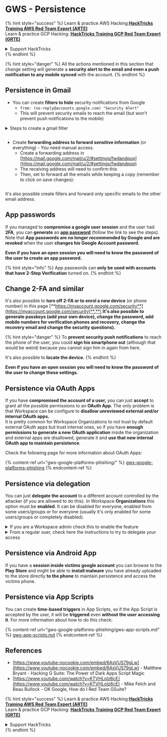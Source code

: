 # GWS - Persistence

{% hint style="success" %}
Learn & practice AWS Hacking:<img src="../../.gitbook/assets/image (1) (1).png" alt="" data-size="line">[**HackTricks Training AWS Red Team Expert (ARTE)**](https://training.hacktricks.xyz/courses/arte)<img src="../../.gitbook/assets/image (1) (1).png" alt="" data-size="line">\
Learn & practice GCP Hacking: <img src="../../.gitbook/assets/image (2).png" alt="" data-size="line">[**HackTricks Training GCP Red Team Expert (GRTE)**<img src="../../.gitbook/assets/image (2).png" alt="" data-size="line">](https://training.hacktricks.xyz/courses/grte)

<details>

<summary>Support HackTricks</summary>

* Check the [**subscription plans**](https://github.com/sponsors/carlospolop)!
* **Join the** 💬 [**Discord group**](https://discord.gg/hRep4RUj7f) or the [**telegram group**](https://t.me/peass) or **follow** us on **Twitter** 🐦 [**@hacktricks\_live**](https://twitter.com/hacktricks\_live)**.**
* **Share hacking tricks by submitting PRs to the** [**HackTricks**](https://github.com/carlospolop/hacktricks) and [**HackTricks Cloud**](https://github.com/carlospolop/hacktricks-cloud) github repos.

</details>
{% endhint %}

{% hint style="danger" %}
All the actions mentioned in this section that change setting will generate a **security alert to the email and even a push notification to any mobile synced** with the account.
{% endhint %}

## **Persistence in Gmail**

* You can create **filters to hide** security notifications from Google
  * `from: (no-reply@accounts.google.com) "Security Alert"`
  * This will prevent security emails to reach the email (but won't prevent push notifications to the mobile)

<details>

<summary>Steps to create a gmail filter</summary>

(Instructions from [**here**](https://support.google.com/mail/answer/6579))

1. Open [Gmail](https://mail.google.com/).
2. In the search box at the top, click Show search options ![photos tune](https://lh3.googleusercontent.com/cD6YR\_YvqXqNKxrWn2NAWkV6tjJtg8vfvqijKT1\_9zVCrl2sAx9jROKhLqiHo2ZDYTE=w36) .
3. Enter your search criteria. If you want to check that your search worked correctly, see what emails show up by clicking **Search**.
4. At the bottom of the search window, click **Create filter**.
5. Choose what you’d like the filter to do.
6. Click **Create filter**.

Check your current filter (to delete them) in [https://mail.google.com/mail/u/0/#settings/filters](https://mail.google.com/mail/u/0/#settings/filters)

</details>

<figure><img src="../../.gitbook/assets/image (331).png" alt=""><figcaption></figcaption></figure>

* Create **forwarding address to forward sensitive information** (or everything) - You need manual access.
  * Create a forwarding address in [https://mail.google.com/mail/u/2/#settings/fwdandpop](https://mail.google.com/mail/u/2/#settings/fwdandpop)
  * The receiving address will need to confirm this
  * Then, set to forward all the emails while keeping a copy (remember to click on save changes):

<figure><img src="../../.gitbook/assets/image (332).png" alt=""><figcaption></figcaption></figure>

It's also possible create filters and forward only specific emails to the other email address.

## App passwords

If you managed to **compromise a google user session** and the user had **2FA**, you can **generate** an [**app password**](https://support.google.com/accounts/answer/185833?hl=en) (follow the link to see the steps). Note that **App passwords are no longer recommended by Google and are revoked** when the user **changes his Google Account password.**

**Even if you have an open session you will need to know the password of the user to create an app password.**

{% hint style="info" %}
App passwords can **only be used with accounts that have 2-Step Verification** turned on.
{% endhint %}

## Change 2-FA and similar

It's also possible to **turn off 2-FA or to enrol a new device** (or phone number) in this page [**https://myaccount.google.com/security**](https://myaccount.google.com/security)**.**\
**It's also possible to generate passkeys (add your own device), change the password, add mobile numbers for verification phones and recovery, change the recovery email and change the security questions).**

{% hint style="danger" %}
To **prevent security push notifications** to reach the phone of the user, you could **sign his smartphone out** (although that would be weird) because you cannot sign him in again from here.

It's also possible to **locate the device.**
{% endhint %}

**Even if you have an open session you will need to know the password of the user to change these settings.**

## Persistence via OAuth Apps

If you have **compromised the account of a user,** you can just **accept** to grant all the possible permissions to an **OAuth App**. The only problem is that Workspace can be configure to **disallow unreviewed external and/or internal OAuth apps.**\
It is pretty common for Workspace Organizations to not trust by default external OAuth apps but trust internal ones, so if you have **enough permissions to generate a new OAuth application** inside the organization and external apps are disallowed, generate it and **use that new internal OAuth app to maintain persistence**.

Check the following page for more information about OAuth Apps:

{% content-ref url="gws-google-platforms-phishing/" %}
[gws-google-platforms-phishing](gws-google-platforms-phishing/)
{% endcontent-ref %}

## Persistence via delegation

You can just **delegate the account** to a different account controlled by the attacker (if you are allowed to do this). In Workspace **Organizations** this option must be **enabled**. It can be disabled for everyone, enabled from some users/groups or for everyone (usually it's only enabled for some users/groups or completely disabled).

<details>

<summary>If you are a Workspace admin check this to enable the feature</summary>

(Information [copied form the docs](https://support.google.com/a/answer/7223765))

As an administrator for your organization (for example, your work or school), you control whether users can delegate access to their Gmail account. You can let everyone have the option to delegate their account. Or, only let people in certain departments set up delegation. For example, you can:

* Add an administrative assistant as a delegate on your Gmail account so they can read and send email on your behalf.
* Add a group, such as your sales department, in Groups as a delegate to give everyone access to one Gmail account.

Users can only delegate access to another user in the same organization, regardless of their domain or their organizational unit.

#### Delegation limits & restrictions

* **Allow users to grant their mailbox access to a Google group** option: To use this option, it must be enabled for the OU of the delegated account and for each group member's OU. Group members that belong to an OU without this option enabled can't access the delegated account.
* With typical use, 40 delegated users can access a Gmail account at the same time. Above-average use by one or more delegates might reduce this number.
* Automated processes that frequently access Gmail might also reduce the number of delegates who can access an account at the same time. These processes include APIs or browser extensions that access Gmail frequently.
* A single Gmail account supports up to 1,000 unique delegates. A group in Groups counts as one delegate toward the limit.
* Delegation does not increase the limits for a Gmail account. Gmail accounts with delegated users have the standard Gmail account limits and policies. For details, visit [Gmail limits and policies](https://support.google.com/a/topic/28609).

#### Step 1: Turn on Gmail delegation for your users

**Before you begin:** To apply the setting for certain users, put their accounts in an [organizational unit](https://support.google.com/a/topic/1227584).

1.  [Sign in](https://admin.google.com/) to your [Google Admin console](https://support.google.com/a/answer/182076).

    Sign in using an _administrator account_, not your current account CarlosPolop@gmail.com
2. In the Admin console, go to Menu ![](https://storage.googleapis.com/support-kms-prod/JxKYG9DqcsormHflJJ8Z8bHuyVI5YheC0lAp)![and then](https://storage.googleapis.com/support-kms-prod/Th2Tx0uwPMOhsMPn7nRXMUo3vs6J0pto2DTn)![](https://storage.googleapis.com/support-kms-prod/ocGtUSENh4QebLpvZcmLcNRZyaTBcolMRSyl) **Apps**![and then](https://storage.googleapis.com/support-kms-prod/Th2Tx0uwPMOhsMPn7nRXMUo3vs6J0pto2DTn)**Google Workspace**![and then](https://storage.googleapis.com/support-kms-prod/Th2Tx0uwPMOhsMPn7nRXMUo3vs6J0pto2DTn)**Gmail**![and then](https://storage.googleapis.com/support-kms-prod/Th2Tx0uwPMOhsMPn7nRXMUo3vs6J0pto2DTn)**User settings**.
3. To apply the setting to everyone, leave the top organizational unit selected. Otherwise, select a child [organizational unit](https://support.google.com/a/topic/1227584).
4. Click **Mail delegation**.
5. Check the **Let users delegate access to their mailbox to other users in the domain** box.
6. (Optional) To let users specify what sender information is included in delegated messages sent from their account, check the **Allow users to customize this setting** box.
7. Select an option for the default sender information that's included in messages sent by delegates:
   * **Show the account owner and the delegate who sent the email**—Messages include the email addresses of the Gmail account owner and the delegate.
   * **Show the account owner only**—Messages include the email address of only the Gmail account owner. The delegate email address is not included.
8. (Optional) To let users add a group in Groups as a delegate, check the **Allow users to grant their mailbox access to a Google group** box.
9. Click **Save**. If you configured a child organizational unit, you might be able to **Inherit** or **Override** a parent organizational unit's settings.
10. (Optional) To turn on Gmail delegation for other organizational units, repeat steps 3–9.

Changes can take up to 24 hours but typically happen more quickly. [Learn more](https://support.google.com/a/answer/7514107)

#### Step 2: Have users set up delegates for their accounts

After you turn on delegation, your users go to their Gmail settings to assign delegates. Delegates can then read, send, and receive messages on behalf of the user.

For details, direct users to [Delegate and collaborate on email](https://support.google.com/a/users/answer/138350).

</details>

<details>

<summary>From a regular suer, check here the instructions to try to delegate your access</summary>

(Info copied [**from the docs**](https://support.google.com/mail/answer/138350))

You can add up to 10 delegates.

If you're using Gmail through your work, school, or other organization:

* You can add up to 1000 delegates within your organization.
* With typical use, 40 delegates can access a Gmail account at the same time.
* If you use automated processes, such as APIs or browser extensions, a few delegates can access a Gmail account at the same time.

1. On your computer, open [Gmail](https://mail.google.com/). You can't add delegates from the Gmail app.
2. In the top right, click Settings ![Settings](https://lh3.googleusercontent.com/p3J-ZSPOLtuBBR\_ofWTFDfdgAYQgi8mR5c76ie8XQ2wjegk7-yyU5zdRVHKybQgUlQ=w36-h36) ![and then](https://lh3.googleusercontent.com/3\_l97rr0GvhSP2XV5OoCkV2ZDTIisAOczrSdzNCBxhIKWrjXjHucxNwocghoUa39gw=w36-h36) **See all settings**.
3. Click the **Accounts and Import** or **Accounts** tab.
4. In the "Grant access to your account" section, click **Add another account**. If you’re using Gmail through your work or school, your organization may restrict email delegation. If you don’t see this setting, contact your admin.
   * If you don't see Grant access to your account, then it's restricted.
5.  Enter the email address of the person you want to add. If you’re using Gmail through your work, school, or other organization, and your admin allows it, you can enter the email address of a group. This group must have the same domain as your organization. External members of the group are denied delegation access.\
    \
    **Important:** If the account you delegate is a new account or the password was reset, the Admin must turn off the requirement to change password when you first sign in.

    * [Learn how an Admin can create a user](https://support.google.com/a/answer/33310).
    * [Learn how an Admin can reset passwords](https://support.google.com/a/answer/33319).

    6\. Click **Next Step** ![and then](https://lh3.googleusercontent.com/QbWcYKta5vh\_4-OgUeFmK-JOB0YgLLoGh69P478nE6mKdfpWQniiBabjF7FVoCVXI0g=h36) **Send email to grant access**.

    The person you added will get an email asking them to confirm. The invitation expires after a week.

    If you added a group, all group members will become delegates without having to confirm.

    Note: It may take up to 24 hours for the delegation to start taking effect.

</details>

## Persistence via Android App

If you have a **session inside victims google account** you can browse to the **Play Store** and might be able to **install malware** you have already uploaded to the store directly **to the phone** to maintain persistence and access the victims phone.

## **Persistence via** App Scripts

You can create **time-based triggers** in App Scripts, so if the App Script is accepted by the user, it will be **triggered** even **without the user accessing it**. For more information about how to do this check:

{% content-ref url="gws-google-platforms-phishing/gws-app-scripts.md" %}
[gws-app-scripts.md](gws-google-platforms-phishing/gws-app-scripts.md)
{% endcontent-ref %}

## References

* [https://www.youtube-nocookie.com/embed/6AsVUS79gLw](https://www.youtube-nocookie.com/embed/6AsVUS79gLw) - Matthew Bryant - Hacking G Suite: The Power of Dark Apps Script Magic
* [https://www.youtube.com/watch?v=KTVHLolz6cE](https://www.youtube.com/watch?v=KTVHLolz6cE) - Mike Felch and Beau Bullock - OK Google, How do I Red Team GSuite?

{% hint style="success" %}
Learn & practice AWS Hacking:<img src="../../.gitbook/assets/image (1) (1).png" alt="" data-size="line">[**HackTricks Training AWS Red Team Expert (ARTE)**](https://training.hacktricks.xyz/courses/arte)<img src="../../.gitbook/assets/image (1) (1).png" alt="" data-size="line">\
Learn & practice GCP Hacking: <img src="../../.gitbook/assets/image (2).png" alt="" data-size="line">[**HackTricks Training GCP Red Team Expert (GRTE)**<img src="../../.gitbook/assets/image (2).png" alt="" data-size="line">](https://training.hacktricks.xyz/courses/grte)

<details>

<summary>Support HackTricks</summary>

* Check the [**subscription plans**](https://github.com/sponsors/carlospolop)!
* **Join the** 💬 [**Discord group**](https://discord.gg/hRep4RUj7f) or the [**telegram group**](https://t.me/peass) or **follow** us on **Twitter** 🐦 [**@hacktricks\_live**](https://twitter.com/hacktricks\_live)**.**
* **Share hacking tricks by submitting PRs to the** [**HackTricks**](https://github.com/carlospolop/hacktricks) and [**HackTricks Cloud**](https://github.com/carlospolop/hacktricks-cloud) github repos.

</details>
{% endhint %}
